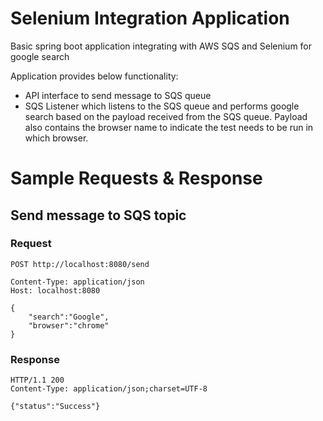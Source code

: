 # Selenium Integration Application

Basic spring boot application integrating with AWS SQS and Selenium for google search

Application provides below functionality:
* API interface to send message to SQS queue
* SQS Listener which listens to the SQS queue and performs google search based on the payload received from the SQS queue. Payload also contains the browser name to indicate the test needs to be run in which browser.


# Sample Requests & Response
## Send message to SQS topic
### Request
```
POST http://localhost:8080/send

Content-Type: application/json
Host: localhost:8080

{
	"search":"Google",
	"browser":"chrome"
}
```
### Response
```
HTTP/1.1 200 
Content-Type: application/json;charset=UTF-8

{"status":"Success"}
```
